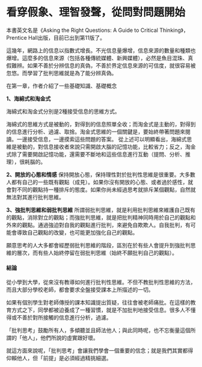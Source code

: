 # 看穿假象、理智發聲，從問對問題開始

本書英文名是《Asking the Right Questions: A Guide to Critical Thinking》，Prentice Hall出版，目前已出到第11版了。

這幾年，網路上的信息以指數式增長。不光信息量爆增，信息來源的數量和種類也爆增。這麼多的信息來源（包括各種傳統媒體、新興媒體），必然是魚目混珠、真假難辨。如果不善於分辨信息的真偽，不善於界定信息來源的可信度，就很容易被忽悠。而學習了批判思維就是為了能分辨真偽。

在第一章，作者介紹了一些基礎知識、基礎概念

**1、海綿式和淘金式**

海綿式和淘金式分別是2種接受信息的思維方式。

海綿式的思維方式是被動的，對得到的信息照單全收；而淘金式是主動的，對得到的信息進行分析、過濾、取捨。淘金式思維的一個關鍵是，要始終帶著問題來閱讀。一邊接受信息，一邊摸索這些問題的答案。
從上述可以明顯看出，海綿式思維是被動的，對信息接收者來說只需開啟大腦的記憶功能，比較省力；反之，淘金式除了需要開啟記憶功能，還需要不斷地和這些信息進行互動（提問、分析、推理），很耗腦的。

**2、開放的心態和情感**
保持開放心態，保持理性對於批判性思維是很重要。大多數人都有自己的一些既有觀點（成見）。如果你沒有開放的心態、或者過於感性，就會對不同的觀點持一種排斥的態度。如果你尚未經過思考就排斥某個觀點，自然就無法對其進行批判思維。

**3、強批判思維和弱批判思維**
所謂弱批判思維，就是利用批判思維來維護自己既有的觀點，消除對立的觀點；而強批判思維，就是把批判精神同時用於自己的觀點和外來的觀點。通過強迫對自我的觀點進行批判，來避免自欺欺人。自我批判，有可能會導致自己觀點的改變，也可能更加強化自己的觀點。

願意思考的人大多都會經歷弱批判思維的階段，區別在於有些人會提升到強批判思維的層次，而有些人始終停留在弱批判思維（始終不願批判自己的觀點）。

#### 結論


從小學到大學，從來沒有教導如何進行批判性思維。不但不教批判性思維的方法，而且大部分學校老師，都會要求全盤接受課本上所描述的一切。

如果有個別學生對老師傳授的課本知識提出質疑，往往會被老師痛批。在這樣的教育方式之下，同學都被迫養成了一種習慣，就是不加批判地接受信息。很多人不懂得或不善於對所接觸的信息進行分析，過濾。

「批判思考」鼓勵所有人，多傾聽並且師法他人；與此同時呢，也不忘衡量這個所謂的「他人」，他們所說的虛實跟好壞。

 就這方面來說呢，「批判思考」會讓我們學會一個重要的信念；就是我們其實都得仰賴他人，但「前提」是必須經過精挑細選。


